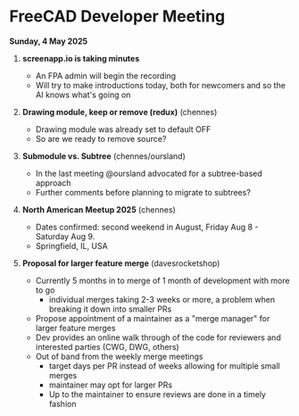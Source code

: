 # FreeCAD Developer Meeting

**Sunday, 4 May 2025**

1. **screenapp.io is taking minutes**
   - An FPA admin will begin the recording
   - Will try to make introductions today, both for newcomers and so the AI knows what's going on

2. **Drawing module, keep or remove (redux)** (chennes)
   - Drawing module was already set to default OFF
   - So are we ready to remove source?

3. **Submodule vs. Subtree** (chennes/oursland)
   - In the last meeting @oursland advocated for a subtree-based approach
   - Further comments before planning to migrate to subtrees?
 
4. **North American Meetup 2025** (chennes)
   - Dates confirmed: second weekend in August, Friday Aug 8 - Saturday Aug 9.
   - Springfield, IL, USA

5. **Proposal for larger feature merge** (davesrocketshop)
   - Currently 5 months in to merge of 1 month of development with more to go
      - individual merges taking 2-3 weeks or more, a problem when breaking it down into smaller PRs
   - Propose appointment of a maintainer as a "merge manager" for larger feature merges
   - Dev provides an online walk through of the code for reviewers and interested parties (CWG, DWG, others)
   - Out of band from the weekly merge meetings
      - target days per PR instead of weeks allowing for multiple small merges
      - maintainer may opt for larger PRs
      - Up to the maintainer to ensure reviews are done in a timely fashion
